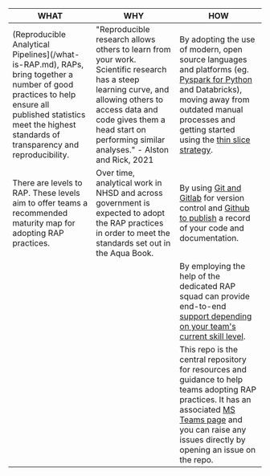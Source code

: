 | **WHAT**                                                                                                                                                                                                          | **WHY**                                                                                                                                                                                                                                        | **HOW**                                                                                                                                                                                                                                                                                 |
|-------------------------------------------------------------------------------------------------------------------------------------------------------------------------------------------------------------------|------------------------------------------------------------------------------------------------------------------------------------------------------------------------------------------------------------------------------------------------|-----------------------------------------------------------------------------------------------------------------------------------------------------------------------------------------------------------------------------------------------------------------------------------------|
| (Reproducible Analytical Pipelines](/what-is-RAP.md),  RAPs, bring together a number of good  practices to help ensure all published  statistics meet the highest standards of  transparency and reproducibility. | "Reproducible research allows others to learn from your work. Scientific research has a  steep learning curve, and allowing others to  access data and code gives them a head  start on performing similar analyses."  - Alston and Rick, 2021 | By adopting the use of modern, open source languages and platforms (eg. [Pyspark for Python](/pyspark/pyspark-tutorial.py) and Databricks),  moving away from outdated manual processes and  getting started using the [thin slice strategy](/rollout-approach/thin-slice-strategy.md). |
| There are levels to RAP. These levels  aim to offer teams a recommended  maturity map for adopting RAP practices.                                                                                                 | Over time, analytical work in NHSD and across  government is expected to adopt the RAP  practices in order to meet the standards set  out in the Aqua Book.                                                                                    | By using [Git and Gitlab](/development-approach/01_intro-to-git.md) for version control and [Github to  publish](/development-approach/08_how-to-publish-your-code-in-the-open.md) a record of your code and documentation.                                                             |
|                                                                                                                                                                                                                   |                                                                                                                                                                                                                                                | By employing the help of the dedicated RAP squad can provide end-to-end [support depending on your team's  current skill level](/rollout-approach/support-models.md).                                                                                                                   |
|                                                                                                                                                                                                                   |                                                                                                                                                                                                                                                | This repo is the central repository for resources and  guidance to help teams adopting RAP practices. It has an associated [MS Teams page]() and you can raise any issues directly by opening an issue on the repo.                                                                     |
